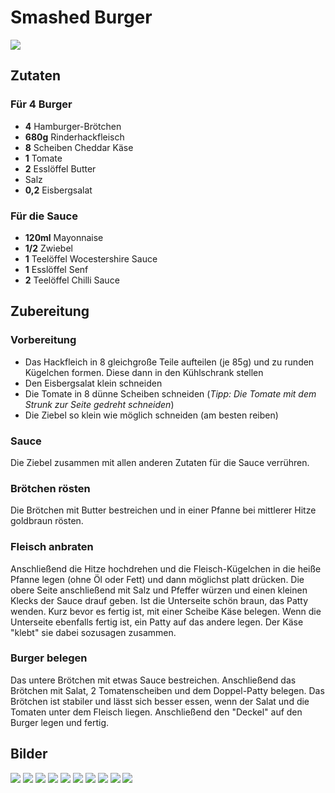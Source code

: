 # Smashed Burger

![](/images/smashed-burger.jpg)

## Zutaten

### Für 4 Burger

- **4** Hamburger-Brötchen
- **680g** Rinderhackfleisch
- **8** Scheiben Cheddar Käse
- **1** Tomate
- **2** Esslöffel Butter
- Salz
- **0,2** Eisbergsalat

### Für die Sauce

- **120ml** Mayonnaise
- **1/2** Zwiebel
- **1** Teelöffel Wocestershire Sauce
- **1** Esslöffel Senf
- **2** Teelöffel Chilli Sauce

## Zubereitung

### Vorbereitung

* Das Hackfleich in 8 gleichgroße Teile aufteilen (je 85g) und zu runden
Kügelchen formen. Diese dann in den Kühlschrank stellen
* Den Eisbergsalat klein schneiden
* Die Tomate in 8 dünne Scheiben schneiden
(*Tipp: Die Tomate mit dem Strunk zur Seite gedreht schneiden*)
* Die Ziebel so klein wie möglich schneiden (am besten reiben)

### Sauce

Die Ziebel zusammen mit allen anderen Zutaten für die Sauce verrühren.

### Brötchen rösten

Die Brötchen mit Butter bestreichen und in einer Pfanne bei mittlerer Hitze
goldbraun rösten.

### Fleisch anbraten

Anschließend die Hitze hochdrehen und die Fleisch-Kügelchen in die heiße Pfanne
legen (ohne Öl oder Fett) und dann möglichst platt drücken. Die obere Seite
anschließend mit Salz und Pfeffer würzen und einen kleinen Klecks der Sauce
drauf geben. Ist die Unterseite schön braun, das Patty wenden. Kurz bevor
es fertig ist, mit einer Scheibe Käse belegen. Wenn die Unterseite ebenfalls
fertig ist, ein Patty auf das andere legen. Der Käse "klebt" sie dabei sozusagen
zusammen.

### Burger belegen

Das untere Brötchen mit etwas Sauce bestreichen. Anschließend das Brötchen
mit Salat, 2 Tomatenscheiben und dem Doppel-Patty belegen. Das Brötchen ist
stabiler und lässt sich besser essen, wenn der Salat und die Tomaten unter
dem Fleisch liegen. Anschließend den "Deckel" auf den Burger legen und fertig.

## Bilder

![](/images/smashed-burger-1.jpg)
![](/images/smashed-burger-2.jpg)
![](/images/smashed-burger-3.jpg)
![](/images/smashed-burger-4.jpg)
![](/images/smashed-burger-5.jpg)
![](/images/smashed-burger-6.jpg)
![](/images/smashed-burger-7.jpg)
![](/images/smashed-burger-8.jpg)
![](/images/smashed-burger-9.jpg)
![](/images/smashed-burger.jpg)